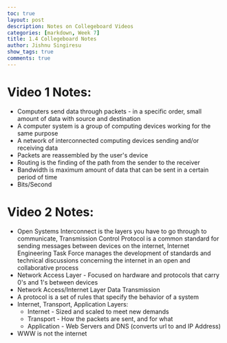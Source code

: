 ```yaml
---
toc: true
layout: post
description: Notes on Collegeboard Videos
categories: [markdown, Week 7]
title: 1.4 Collegeboard Notes
author: Jishnu Singiresu
show_tags: true
comments: true
---
```

# Video 1 Notes:
- Computers send data through packets - in a specific order, small amount of data with source and destination 
- A computer system is a group of computing devices working for the same purpose
- A network of interconnected computing devices sending and/or receiving data
- Packets are reassembled by the user's device
- Routing is the finding of the path from the sender to the receiver
- Bandwidth is maximum amount of data that can be sent in a certain period of time 
- Bits/Second
# Video 2 Notes:
- Open Systems Interconnect is the layers you have to go through to communicate, Transmission Control Protocol is a common standard for sending messages between devices on the internet, Internet Engineering Task Force manages the development of standards and technical discussions concerning the internet in an open and collaborative process
- Network Access Layer - Focused on hardware and protocols that carry 0's and 1's between devices
- Network Access/Internet Layer Data Transmission 
- A protocol is a set of rules that specify the behavior of a system
- Internet, Transport, Application Layers:
    - Internet - Sized and scaled to meet new demands
    - Transport - How the packets are sent, and for what
    - Application - Web Servers and DNS (converts url to and IP Address)
- WWW is not the internet

